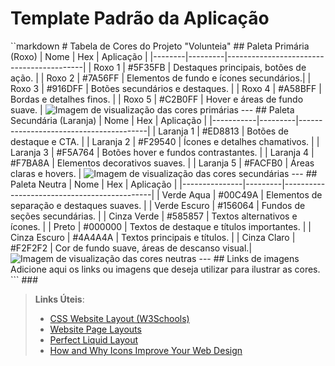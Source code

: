 # Template Padrão da Aplicação

``markdown # Tabela de Cores do Projeto "Volunteia" ## Paleta Primária (Roxo) | Nome | Hex | Aplicação | |--------|---------|------------------------------------------| | Roxo 1 | #5F35FB | Destaques principais, botões de ação. | | Roxo 2 | #7A56FF | Elementos de fundo e ícones secundários.| | Roxo 3 | #916DFF | Botões secundários e destaques. | | Roxo 4 | #A58BFF | Bordas e detalhes finos. | | Roxo 5 | #C2B0FF | Hover e áreas de fundo suave. | ![Imagem de visualização das cores primárias](#) --- ## Paleta Secundária (Laranja) | Nome | Hex | Aplicação | |-----------|---------|----------------------------------------| | Laranja 1 | #ED8813 | Botões de destaque e CTA. | | Laranja 2 | #F29540 | Ícones e detalhes chamativos. | | Laranja 3 | #F5A764 | Botões hover e fundos contrastantes. | | Laranja 4 | #F7BA8A | Elementos decorativos suaves. | | Laranja 5 | #FACFB0 | Áreas claras e hovers. | ![Imagem de visualização das cores secundárias](#) --- ## Paleta Neutra | Nome | Hex | Aplicação | |---------------|---------|---------------------------------------------| | Verde Aqua | #00C49A | Elementos de separação e destaques suaves. | | Verde Escuro | #156064 | Fundos de seções secundárias. | | Cinza Verde | #585857 | Textos alternativos e ícones. | | Preto | #000000 | Textos de destaque e títulos importantes. | | Cinza Escuro | #4A4A4A | Textos principais e títulos. | | Cinza Claro | #F2F2F2 | Cor de fundo suave, áreas de descanso visual.| ![Imagem de visualização das cores neutras](#) --- ## Links de imagens Adicione aqui os links ou imagens que deseja utilizar para ilustrar as cores. ``` ###

> **Links Úteis**:
>
> - [CSS Website Layout (W3Schools)](https://www.w3schools.com/css/css_website_layout.asp)
> - [Website Page Layouts](http://www.cellbiol.com/bioinformatics_web_development/chapter-3-your-first-web-page-learning-html-and-css/website-page-layouts/)
> - [Perfect Liquid Layout](https://matthewjamestaylor.com/perfect-liquid-layouts)
> - [How and Why Icons Improve Your Web Design](https://usabilla.com/blog/how-and-why-icons-improve-you-web-design/)

